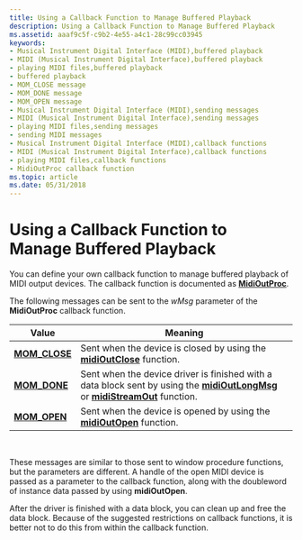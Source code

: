 ```yaml
---
title: Using a Callback Function to Manage Buffered Playback
description: Using a Callback Function to Manage Buffered Playback
ms.assetid: aaaf9c5f-c9b2-4e55-a4c1-28c99cc03945
keywords:
- Musical Instrument Digital Interface (MIDI),buffered playback
- MIDI (Musical Instrument Digital Interface),buffered playback
- playing MIDI files,buffered playback
- buffered playback
- MOM_CLOSE message
- MOM_DONE message
- MOM_OPEN message
- Musical Instrument Digital Interface (MIDI),sending messages
- MIDI (Musical Instrument Digital Interface),sending messages
- playing MIDI files,sending messages
- sending MIDI messages
- Musical Instrument Digital Interface (MIDI),callback functions
- MIDI (Musical Instrument Digital Interface),callback functions
- playing MIDI files,callback functions
- MidiOutProc callback function
ms.topic: article
ms.date: 05/31/2018
---
```


# Using a Callback Function to Manage Buffered Playback

You can define your own callback function to manage buffered playback of MIDI output devices. The callback function is documented as [**MidiOutProc**](https://msdn.microsoft.com/library/Dd798478(v=VS.85).aspx).

The following messages can be sent to the *wMsg* parameter of the **MidiOutProc** callback function.



| Value                           | Meaning                                                                                                                                                                  |
|---------------------------------|--------------------------------------------------------------------------------------------------------------------------------------------------------------------------|
| [**MOM\_CLOSE**](mom-close.md) | Sent when the device is closed by using the [**midiOutClose**](https://msdn.microsoft.com/library/Dd798468(v=VS.85).aspx) function.                                                                               |
| [**MOM\_DONE**](mom-done.md)   | Sent when the device driver is finished with a data block sent by using the [**midiOutLongMsg**](https://msdn.microsoft.com/library/Dd798474(v=VS.85).aspx) or [**midiStreamOut**](https://msdn.microsoft.com/library/Dd798487(v=VS.85).aspx) function. |
| [**MOM\_OPEN**](mom-open.md)   | Sent when the device is opened by using the [**midiOutOpen**](https://msdn.microsoft.com/library/Dd798476(v=VS.85).aspx) function.                                                                                 |



 

These messages are similar to those sent to window procedure functions, but the parameters are different. A handle of the open MIDI device is passed as a parameter to the callback function, along with the doubleword of instance data passed by using **midiOutOpen**.

After the driver is finished with a data block, you can clean up and free the data block. Because of the suggested restrictions on callback functions, it is better not to do this from within the callback function.

 

 





